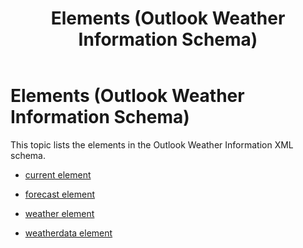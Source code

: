 ﻿---
title: Elements (Outlook Weather Information Schema)
TOCTitle: Elements
ms:assetid: 45fbc451-06f0-133d-9818-55574e202091
ms:mtpsurl: https://msdn.microsoft.com/en-us/library/JJ228578(v=office.15)
ms:contentKeyID: 48469877
ms.date: 07/24/2014
mtps_version: v=office.15
---

# Elements (Outlook Weather Information Schema)

This topic lists the elements in the Outlook Weather Information XML schema.

  - [current element](current-element-weathertype-complextype-outlook-weather-information-schema.md)

  - [forecast element](forecast-element-weathertype-complextype-outlook-weather-information-schema.md)

  - [weather element](weather-element-weatherdata-element-outlook-weather-information-schema.md)

  - [weatherdata element](weatherdata-element-outlook-weather-information-schema.md)

